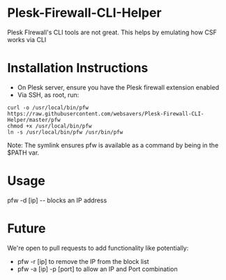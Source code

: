 # Plesk-Firewall-CLI-Helper
 Plesk FIrewall's CLI tools are not great. This helps by emulating how CSF works via CLI

# Installation Instructions
- On Plesk server, ensure you have the Plesk firewall extension enabled
- Via SSH, as root, run: 

```
curl -o /usr/local/bin/pfw https://raw.githubusercontent.com/websavers/Plesk-Firewall-CLI-Helper/master/pfw
chmod +x /usr/local/bin/pfw
ln -s /usr/local/bin/pfw /usr/bin/pfw
```
Note: The symlink ensures pfw is available as a command by being in the $PATH var.

# Usage

pfw -d [ip] -- blocks an IP address

# Future
We're open to pull requests to add functionality like potentially:
- pfw -r [ip] to remove the IP from the block list
- pfw -a [ip] -p [port] to allow an IP and Port combination
